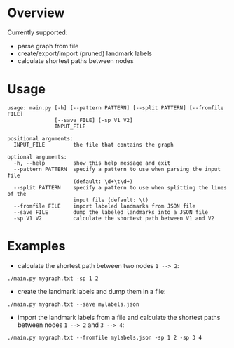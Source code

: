 # Overview
Currently supported:
- parse graph from file
- create/export/import (pruned) landmark labels
- calculate shortest paths between nodes

# Usage
```
usage: main.py [-h] [--pattern PATTERN] [--split PATTERN] [--fromfile FILE]
               [--save FILE] [-sp V1 V2]
               INPUT_FILE

positional arguments:
  INPUT_FILE         the file that contains the graph

optional arguments:
  -h, --help         show this help message and exit
  --pattern PATTERN  specify a pattern to use when parsing the input file
                     (default: \d+\t\d+)
  --split PATTERN    specify a pattern to use when splitting the lines of the
                     input file (default: \t)
  --fromfile FILE    import labeled landmarks from JSON file
  --save FILE        dump the labeled landmarks into a JSON file
  -sp V1 V2          calculate the shortest path between V1 and V2
```

# Examples
- calculate the shortest path between two nodes `1 --> 2`:  
```
./main.py mygraph.txt -sp 1 2
```
- create the landmark labels and dump them in a file:
```
./main.py mygraph.txt --save mylabels.json
```
- import the landmark labels from a file and calculate the shortest paths between nodes `1 --> 2` and `3 --> 4`:
```
./main.py mygraph.txt --fromfile mylabels.json -sp 1 2 -sp 3 4
```
